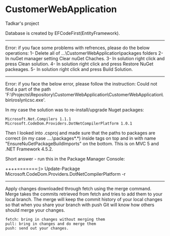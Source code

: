 # CustomerWebApplication
Tadkar's project

Database is created by EFCodeFirst(EntityFramework).


*****************************
Error:
if you face some problems with refrences, please do the below operations:
1- Delete all of ...\CustomerWebApplication\packages folders
2- In nuGet manager setting Clear nuGet Chaches.
3- In solution right click and press Clean solution.
4- In solution right click and press Restore NuGet packeages.
5- In solution right click and press Build Solution.

*********************************
Error:
if you face the below error, please follow the instruction:
Could not find a part of the path 'F:\Projects\Repository\CustomerWebApplication\CustomerWebApplication\bin\roslyn\csc.exe'.

In my case the solution was to re-install/upgrade Nuget packages:

    Microsoft.Net.Compilers 1.1.1
    Microsoft.CodeDom.Providers.DotNetCompilerPlatform 1.0.1

Then I looked into .csproj and made sure that the paths to packages are correct (in my case ..\..\packages\*.*) inside tags <ImportProject> on top and in <Target> with name "EnsureNuGetPackageBuildImports" on the bottom. This is on MVC 5 and .NET Framework 4.5.2.

Short answer - run this in the Package Manager Console:

++++=======:)>   Update-Package Microsoft.CodeDom.Providers.DotNetCompilerPlatform -r


**************************
Apply changes downloaded through fetch using the merge command. Merge takes the commits retrieved from fetch and tries to add them to your local branch. The merge will keep the commit history of your local changes so that when you share your branch with push Git will know how others should merge your changes.

    fetch: bring in changes without merging them
    pull: bring in changes and do merge them
    push: send out your changes.
